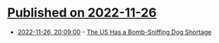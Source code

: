 # [Published on 2022-11-26](index.md)

* [2022-11-26, 20:09:00](https://soylentnews.org/article.pl?sid=22/11/25/163233&from=rss) - [The US Has a Bomb-Sniffing Dog Shortage](https://soylentnews.org/article.pl?sid=22/11/25/163233&from=rss)
